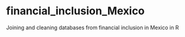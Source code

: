 # financial_inclusion_Mexico
 Joining and cleaning databases from financial inclusion in Mexico in R
